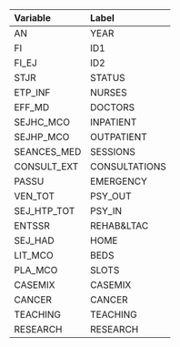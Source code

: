 |Variable    |Label         |
|:-----------|:-------------|
|AN          |YEAR          |
|FI          |ID1           |
|FI_EJ       |ID2           |
|STJR        |STATUS        |
|ETP_INF     |NURSES        |
|EFF_MD      |DOCTORS       |
|SEJHC_MCO   |INPATIENT     |
|SEJHP_MCO   |OUTPATIENT    |
|SEANCES_MED |SESSIONS      |
|CONSULT_EXT |CONSULTATIONS |
|PASSU       |EMERGENCY     |
|VEN_TOT     |PSY_OUT       |
|SEJ_HTP_TOT |PSY_IN        |
|ENTSSR      |REHAB&LTAC    |
|SEJ_HAD     |HOME          |
|LIT_MCO     |BEDS          |
|PLA_MCO     |SLOTS         |
|CASEMIX     |CASEMIX       |
|CANCER      |CANCER        |
|TEACHING    |TEACHING      |
|RESEARCH    |RESEARCH      |
